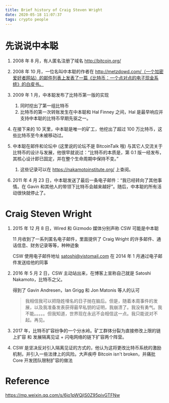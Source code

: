 ```yaml
---
title: Brief history of Craig Steven Wright
date: 2020-05-18 11:07:37
tags: crypto people
---
```


# 先说说中本聪

1. 2008 年 8 月，有人匿名注册了域名 http://bitcoin.org/

2. 2008 年 10 月，一位名叫中本聪的作者在 http://metzdowd.com/（一个加密爱好者网站）的邮件列表上发表了一篇《比特币：一个点对点的电子现金系统》的白皮书。

3. 2009 年 1 月，中本聪发布了比特币第一版的实现
    1. 同时挖出了第一组比特币
    1. 比特币的第一次转账发生在中本聪和 Hal Finney 之间，Hal 是最早响应并支持中本聪的比特币早期先驱之一。
    
4. 在接下来的 10 天里，中本聪是唯一的矿工，他挖出了超过 100 万比特币，这些比特币至今未被移动过。

5. 中本聪在邮件和论坛中 (这里说的论坛不是 BitcoinTalk 哦) 与其它人交流关于比特币的设计与发展，他很早就说过：“比特币的本质是，第 0.1 版一经发布，其核心设计即已固定，并在整个生命周期中保持不变。”
    1. 这些记录可以在 https://nakamotoinstitute.org/ 上查阅。
    
6. 2011 年 4 月 23 日，中本聪发送了最后一条电子邮件：“我已经转向了其他事情。在 Gavin 和其他人的带领下比特币会越来越好”。随后，中本聪的所有活动很快就停止了。

# Craig Steven Wright

1. 2015 年 12 月 8 日，Wired 和 Gizmodo 媒体分别声称 CSW 可能是中本聪

    11 月收到了一系列匿名电子邮件，里面提供了 Craig Wright 的许多邮件、通话信息、财务记录等等，种种迹象
    
    CSW 使用电子邮件地址 satoshi@vistomail.com 在 2014 年 1 月通过电子邮件发送给他的同事

1. 2016 年 5 月 2 日，CSW 主动站出来，在博客上宣称自己就是 Satoshi Nakamoto，比特币之父。

    得到了 Gavin Andresen，Ian Grigg 和 Jon Matonis 等人的认可
    
    > 我相信我可以把隐姓埋名的日子抛在脑后。但是，随着本周事件的发展，以及我准备发表获得最早私钥的证明，我崩溃了。我没有勇气。我不能。。。。。但我知道，世界现在永远不会相信这一点。我只能说对不起。再见。
    
1. 2017 年，比特币扩容纷争的一个分水岭。矿工群体分裂为直接修改上限的链上扩容 和 发展隔离见证 + 闪电网络的链下扩容两个阵营。

1. CSW 是坚决反对引入隔离见证的方式的，他认为这将更改比特币系统的激励机制，并引入一些法律上的风险。大声疾呼 Bitcoin isn't broken，并痛批 Core 开发团队限制扩容的做法

# Reference

https://mp.weixin.qq.com/s/6jo1pWQjlS0Z95pivGTFNw